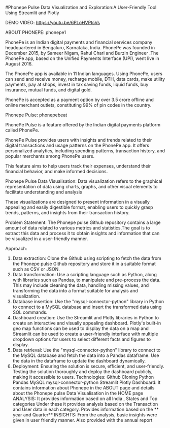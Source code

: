 #Phonepe Pulse Data Visualization and Exploration:A User-Friendly Tool Using Streamlit and Plotly

DEMO VIDEO: https://youtu.be/6PLoHVPtcVs

ABOUT PHONEPE:
phonepe1

PhonePe is an Indian digital payments and financial services company headquartered in Bengaluru, Karnataka, India. PhonePe was founded in December 2015, by Sameer Nigam, Rahul Chari and Burzin Engineer .The PhonePe app, based on the Unified Payments Interface (UPI), went live in August 2016.

The PhonePe app is available in 11 Indian languages. Using PhonePe, users can send and receive money, recharge mobile, DTH, data cards, make utility payments, pay at shops, invest in tax saving funds, liquid funds, buy insurance, mutual funds, and digital gold.

PhonePe is accepted as a payment option by over 3.5 crore offline and online merchant outlets, constituting 99% of pin codes in the country.

Phonepe Pulse:
phonepebeat

PhonePe Pulse is a feature offered by the Indian digital payments platform called PhonePe.

PhonePe Pulse provides users with insights and trends related to their digital transactions and usage patterns on the PhonePe app. It offers personalized analytics, including spending patterns, transaction history, and popular merchants among PhonePe users.

This feature aims to help users track their expenses, understand their financial behavior, and make informed decisions.

Phonepe Pulse Data Visualisation:
Data visualization refers to the graphical representation of data using charts, graphs, and other visual elements to facilitate understanding and analysis

These visualizations are designed to present information in a visually appealing and easily digestible format, enabling users to quickly grasp trends, patterns, and insights from their transaction history.

Problem Statement:
The Phonepe pulse Github repository contains a large amount of data related to various metrics and statistics.The goal is to extract this data and process it to obtain insights and information that can be visualized in a user-friendly manner.

Approach:
1. Data extraction:
Clone the Github using scripting to fetch the data from the Phonepe pulse Github repository and store it in a suitable format such as CSV or JSON.
2. Data transformation:
Use a scripting language such as Python, along with libraries such as Pandas, to manipulate and pre-process the data.
This may include cleaning the data, handling missing values, and transforming the data into a format suitable for analysis and visualization.
3. Database insertion:
Use the "mysql-connector-python" library in Python to connect to a MySQL database and insert the transformed data using SQL commands.
4. Dashboard creation:
Use the Streamlit and Plotly libraries in Python to create an interactive and visually appealing dashboard.
Plotly's built-in geo map functions can be used to display the data on a map and Streamlit can be used to create a user-friendly interface with multiple dropdown options for users to select different facts and figures to display.
5. Data retrieval:
Use the "mysql-connector-python" library to connect to the MySQL database and fetch the data into a Pandas dataframe.
Use the data in the dataframe to update the dashboard dynamically.
6. Deployment:
Ensuring the solution is secure, efficient, and user-friendly.
Testing the solution thoroughly and deploy the dashboard publicly, making it accessible to users.
Technologies:
Github Cloning
Python
Pandas
MySQL
mysql-connector-python
Streamlit
Plotly
Dashboard:
It contains information about Phonepe in the ABOUT page and details about the Phonepe pulse Data Visualisation in the HOME page
ANALYSIS:
It provides information based on all India , States and Top categories
Under these it provides analysis based on the Transaction and User data in each category.
Provides information based on the ** year and Quarter**
INSIGHTS:
From the analysis, basic insights were given in user friendly manner.
Also provided with the annual report
